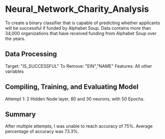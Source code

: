 # Neural_Network_Charity_Analysis

To create a binary classifier that is capable of predicting whether applicants will be successful if funded by Alphabet Soup.
Data contains more than 34,000 organizations that have received funding from Alphabet Soup over the years.

## Data Processing
Target: "IS_SUCCESSFUL" To Remove: "EIN","NAME" Features: All other variables

## Compiling, Training, and Evaluating Model
Attempt 1: 2 Hidden Node layer, 80 and 30 neurons, with 50 Epochs.

## Summary

After multiple attempts, I was unable to reach accuracy of 75%.
Average percentage of accuracy was 73.3%.
